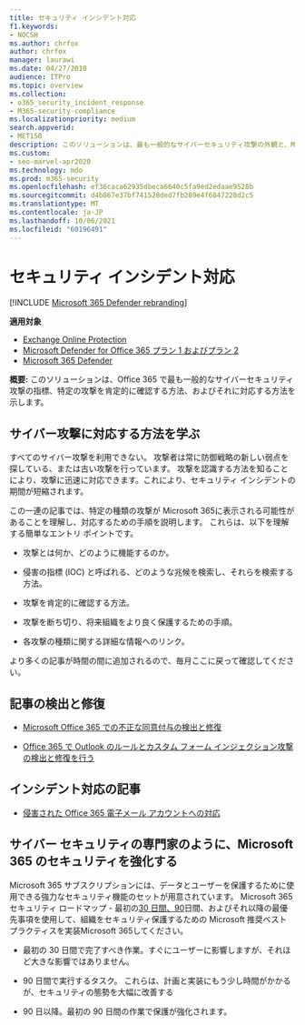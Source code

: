 ```yaml
---
title: セキュリティ インシデント対応
f1.keywords:
- NOCSH
ms.author: chrfox
author: chrfox
manager: laurawi
ms.date: 04/27/2018
audience: ITPro
ms.topic: overview
ms.collection:
- o365_security_incident_response
- M365-security-compliance
ms.localizationpriority: medium
search.appverid:
- MET150
description: このソリューションは、最も一般的なサイバーセキュリティ攻撃の外観と、Microsoft 365対応方法を示します。
ms.custom:
- seo-marvel-apr2020
ms.technology: mdo
ms.prod: m365-security
ms.openlocfilehash: ef36caca62935dbeca6640c5fa9ed2edaae9528b
ms.sourcegitcommit: d4b867e37bf741528ded7fb289e4f6847228d2c5
ms.translationtype: MT
ms.contentlocale: ja-JP
ms.lasthandoff: 10/06/2021
ms.locfileid: "60196491"
---
```

# <a name="security-incident-response"></a>セキュリティ インシデント対応

[!INCLUDE [Microsoft 365 Defender rebranding](../includes/microsoft-defender-for-office.md)]

**適用対象**
- [Exchange Online Protection](exchange-online-protection-overview.md)
- [Microsoft Defender for Office 365 プラン 1 およびプラン 2](defender-for-office-365.md)
- [Microsoft 365 Defender](../defender/microsoft-365-defender.md)

 **概要:** このソリューションは、Office 365 で最も一般的なサイバーセキュリティ攻撃の指標、特定の攻撃を肯定的に確認する方法、およびそれに対応する方法を示します。

## <a name="learn-how-to-respond-to-cyberattacks"></a>サイバー攻撃に対応する方法を学ぶ

すべてのサイバー攻撃を利用できない。 攻撃者は常に防御戦略の新しい弱点を探している、または古い攻撃を行っています。 攻撃を認識する方法を知ることにより、攻撃に迅速に対応できます。これにより、セキュリティ インシデントの期間が短縮されます。

この一連の記事では、特定の種類の攻撃が Microsoft 365に表示される可能性があることを理解し、対応するための手順を説明します。 これらは、以下を理解する簡単なエントリ ポイントです。

- 攻撃とは何か、どのように機能するのか。

- 侵害の指標 (IOC) と呼ばれる、どのような兆候を検索し、それらを検索する方法。

- 攻撃を肯定的に確認する方法。

- 攻撃を断ち切り、将来組織をより良く保護するための手順。

- 各攻撃の種類に関する詳細な情報へのリンク。

より多くの記事が時間の間に追加されるので、毎月ここに戻って確認してください。

## <a name="detect-and-remediate-articles"></a>記事の検出と修復

- [Microsoft Office 365 での不正な同意付与の検出と修復](detect-and-remediate-illicit-consent-grants.md)

- [Office 365 で Outlook のルールとカスタム フォーム インジェクション攻撃の検出と修復を行う](detect-and-remediate-outlook-rules-forms-attack.md)

## <a name="incident-response-articles"></a>インシデント対応の記事

- [侵害された Office 365 電子メール アカウントへの対応](responding-to-a-compromised-email-account.md)

## <a name="secure-microsoft-365-like-a-cybersecurity-pro"></a>サイバー セキュリティの専門家のように、Microsoft 365 のセキュリティを強化する

Microsoft 365 サブスクリプションには、データとユーザーを保護するために使用できる強力なセキュリティ機能のセットが用意されています。  Microsoft 365 セキュリティ ロードマップ - 最初の[30 日間、90](security-roadmap.md)日間、およびそれ以降の最優先事項を使用して、組織をセキュリティ保護するための Microsoft 推奨ベスト プラクティスを実装Microsoft 365してください。

- 最初の 30 日間で完了すべき作業。すぐにユーザーに影響しますが、それほど大きな影響ではありません。

- 90 日間で実行するタスク。 これらは、計画と実装にもう少し時間がかかるが、セキュリティの態勢を大幅に改善する

- 90 日以降。最初の 90 日間の作業で保護が強化されます。
